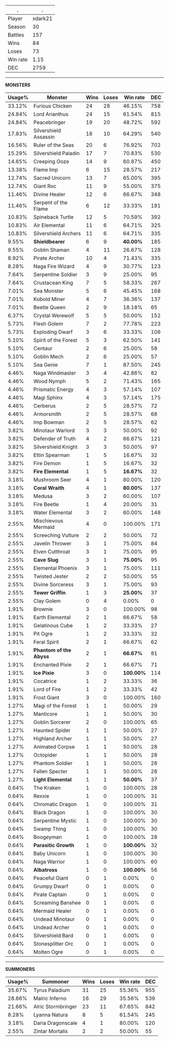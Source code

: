 .|.
|-|-
Player|xdark21
Season|30
Battles|157
Wins|84
Loses|73
Win rate|1.15
DEC|2759

---
**MONSTERS**

Usage%|Monster|Wins|Loses|Win rate|DEC|
-|-|-|-|-|-|
33.12%|Furious Chicken|24|28|46.15%|758|
24.84%|Lord Arianthus|24|15|61.54%|815|
24.84%|Peacebringer|19|20|48.72%|592|
17.83%|Silvershield Assassin|18|10|64.29%|540|
16.56%|Ruler of the Seas|20|6|76.92%|702|
15.29%|Silvershield Paladin|17|7|70.83%|530|
14.65%|Creeping Ooze|14|9|60.87%|450|
13.38%|Flame Imp|6|15|28.57%|217|
12.74%|Sacred Unicorn|13|7|65.00%|395|
12.74%|Giant Roc|11|9|55.00%|375|
11.46%|Divine Healer|12|6|66.67%|348|
11.46%|Serpent of the Flame|6|12|33.33%|191|
10.83%|Spineback Turtle|12|5|70.59%|392|
10.83%|Air Elemental|11|6|64.71%|325|
10.83%|Silvershield Archers|11|6|64.71%|335|
9.55%|**Shieldbearer**|6|9|**40.00%**|185|
9.55%|Goblin Shaman|4|11|26.67%|128|
8.92%|Pirate Archer|10|4|71.43%|335|
8.28%|Naga Fire Wizard|4|9|30.77%|123|
7.64%|Serpentine Soldier|3|9|25.00%|95|
7.64%|Crustacean King|7|5|58.33%|267|
7.01%|Sea Monster|5|6|45.45%|168|
7.01%|Kobold Miner|4|7|36.36%|137|
7.01%|Beetle Queen|2|9|18.18%|65|
6.37%|Crystal Werewolf|5|5|50.00%|152|
5.73%|Flesh Golem|7|2|77.78%|223|
5.73%|Exploding Dwarf|3|6|33.33%|106|
5.10%|Spirit of the Forest|5|3|62.50%|141|
5.10%|Centaur|2|6|25.00%|58|
5.10%|Goblin Mech|2|6|25.00%|57|
5.10%|Sea Genie|7|1|87.50%|245|
4.46%|Naga Windmaster|3|4|42.86%|82|
4.46%|Wood Nymph|5|2|71.43%|165|
4.46%|Prismatic Energy|4|3|57.14%|107|
4.46%|Magi Sphinx|4|3|57.14%|175|
4.46%|Cerberus|2|5|28.57%|72|
4.46%|Armorsmith|2|5|28.57%|68|
4.46%|Imp Bowman|2|5|28.57%|62|
3.82%|Minotaur Warlord|3|3|50.00%|92|
3.82%|Defender of Truth|4|2|66.67%|121|
3.82%|Silvershield Knight|3|3|50.00%|97|
3.82%|Ettin Spearman|1|5|16.67%|32|
3.82%|Fire Demon|1|5|16.67%|32|
3.82%|**Fire Elemental**|1|5|**16.67%**|32|
3.18%|Mushroom Seer|4|1|80.00%|120|
3.18%|**Coral Wraith**|4|1|**80.00%**|137|
3.18%|Medusa|3|2|60.00%|107|
3.18%|Fire Beetle|1|4|20.00%|31|
3.18%|Water Elemental|3|2|60.00%|148|
2.55%|Mischievous Mermaid|4|0|100.00%|171|
2.55%|Screeching Vulture|2|2|50.00%|72|
2.55%|Javelin Thrower|3|1|75.00%|84|
2.55%|Elven Cutthroat|3|1|75.00%|95|
2.55%|**Cave Slug**|3|1|**75.00%**|95|
2.55%|Elemental Phoenix|3|1|75.00%|111|
2.55%|Twisted Jester|2|2|50.00%|55|
2.55%|Divine Sorceress|3|1|75.00%|93|
2.55%|**Tower Griffin**|1|3|**25.00%**|37|
2.55%|Clay Golem|0|4|0.00%|0|
1.91%|Brownie|3|0|100.00%|98|
1.91%|Earth Elemental|2|1|66.67%|58|
1.91%|Gelatinous Cube|1|2|33.33%|27|
1.91%|Pit Ogre|1|2|33.33%|32|
1.91%|Feral Spirit|2|1|66.67%|62|
1.91%|**Phantom of the Abyss**|2|1|**66.67%**|81|
1.91%|Enchanted Pixie|2|1|66.67%|71|
1.91%|**Ice Pixie**|3|0|**100.00%**|114|
1.91%|Cocatrice|1|2|33.33%|36|
1.91%|Lord of Fire|1|2|33.33%|42|
1.91%|Frost Giant|3|0|100.00%|160|
1.27%|Magi of the Forest|1|1|50.00%|29|
1.27%|Manticore|1|1|50.00%|30|
1.27%|Goblin Sorcerer|2|0|100.00%|65|
1.27%|Haunted Spider|1|1|50.00%|27|
1.27%|Highland Archer|1|1|50.00%|27|
1.27%|Animated Corpse|1|1|50.00%|28|
1.27%|Octopider|1|1|50.00%|28|
1.27%|Phantom Soldier|1|1|50.00%|28|
1.27%|Fallen Specter|1|1|50.00%|28|
1.27%|**Light Elemental**|1|1|**50.00%**|37|
0.64%|The Kraken|1|0|100.00%|28|
0.64%|Rexxie|1|0|100.00%|31|
0.64%|Chromatic Dragon|1|0|100.00%|31|
0.64%|Black Dragon|1|0|100.00%|30|
0.64%|Serpentine Mystic|1|0|100.00%|30|
0.64%|Swamp Thing|1|0|100.00%|30|
0.64%|Boogeyman|1|0|100.00%|28|
0.64%|**Parasitic Growth**|1|0|**100.00%**|32|
0.64%|Baby Unicorn|1|0|100.00%|30|
0.64%|Naga Warrior|1|0|100.00%|60|
0.64%|**Albatross**|1|0|**100.00%**|56|
0.64%|Peaceful Giant|0|1|0.00%|0|
0.64%|Grumpy Dwarf|0|1|0.00%|0|
0.64%|Pirate Captain|0|1|0.00%|0|
0.64%|Screaming Banshee|0|1|0.00%|0|
0.64%|Mermaid Healer|0|1|0.00%|0|
0.64%|Undead Minotaur|0|1|0.00%|0|
0.64%|Undead Archer|0|1|0.00%|0|
0.64%|Silvershield Bard|0|1|0.00%|0|
0.64%|Stonesplitter Orc|0|1|0.00%|0|
0.64%|Molten Ogre|0|1|0.00%|0|

---
**SUMMONERS**

Usage%|Summoner|Wins|Loses|Win rate|DEC|
-|-|-|-|-|-|
35.67%|Tyrus Paladium|31|25|55.36%|955|
28.66%|Malric Inferno|16|29|35.56%|539|
21.66%|Alric Stormbringer|23|11|67.65%|842|
8.28%|Lyanna Natura|8|5|61.54%|245|
3.18%|Daria Dragonscale|4|1|80.00%|120|
2.55%|Zintar Mortalis|2|2|50.00%|55|
